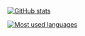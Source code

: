 [![GitHub stats](https://github-readme-stats.vercel.app/api?username=Elina-19&count_private=true&show_icons=true&theme=tokyonight)](https://github.com/anuraghazra/github-readme-stats)

[![Most used languages](https://github-readme-stats.vercel.app/api/top-langs/?username=Elina-19&langs_count=8&theme=tokyonight)](https://github.com/anuraghazra/github-readme-stats)
